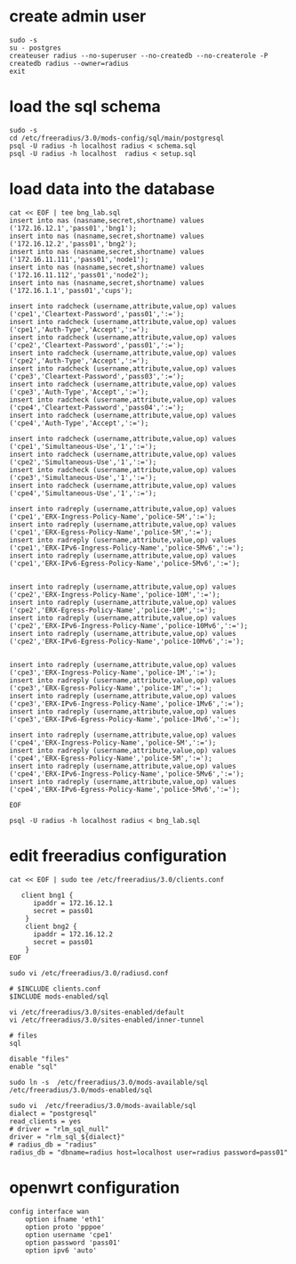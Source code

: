 # create admin user
    sudo -s
    su - postgres
    createuser radius --no-superuser --no-createdb --no-createrole -P
    createdb radius --owner=radius
    exit

# load the sql schema
    sudo -s
    cd /etc/freeradius/3.0/mods-config/sql/main/postgresql
    psql -U radius -h localhost radius < schema.sql
    psql -U radius -h localhost  radius < setup.sql

# load data into the database

 
    cat << EOF | tee bng_lab.sql 
    insert into nas (nasname,secret,shortname) values ('172.16.12.1','pass01','bng1');
    insert into nas (nasname,secret,shortname) values ('172.16.12.2','pass01','bng2');
    insert into nas (nasname,secret,shortname) values ('172.16.11.111','pass01','node1');
    insert into nas (nasname,secret,shortname) values ('172.16.11.112','pass01','node2');
    insert into nas (nasname,secret,shortname) values ('172.16.1.1','pass01','cups');

    insert into radcheck (username,attribute,value,op) values ('cpe1','Cleartext-Password','pass01',':=');
    insert into radcheck (username,attribute,value,op) values ('cpe1','Auth-Type','Accept',':=');
    insert into radcheck (username,attribute,value,op) values ('cpe2','Cleartext-Password','pass01',':=');
    insert into radcheck (username,attribute,value,op) values ('cpe2','Auth-Type','Accept',':=');
    insert into radcheck (username,attribute,value,op) values ('cpe3','Cleartext-Password','pass03',':=');
    insert into radcheck (username,attribute,value,op) values ('cpe3','Auth-Type','Accept',':=');
    insert into radcheck (username,attribute,value,op) values ('cpe4','Cleartext-Password','pass04',':=');
    insert into radcheck (username,attribute,value,op) values ('cpe4','Auth-Type','Accept',':=');

    insert into radcheck (username,attribute,value,op) values ('cpe1','Simultaneous-Use','1',':=');
    insert into radcheck (username,attribute,value,op) values ('cpe2','Simultaneous-Use','1',':=');
    insert into radcheck (username,attribute,value,op) values ('cpe3','Simultaneous-Use','1',':=');
    insert into radcheck (username,attribute,value,op) values ('cpe4','Simultaneous-Use','1',':=');

    insert into radreply (username,attribute,value,op) values ('cpe1','ERX-Ingress-Policy-Name','police-5M',':=');
    insert into radreply (username,attribute,value,op) values ('cpe1','ERX-Egress-Policy-Name','police-5M',':=');
    insert into radreply (username,attribute,value,op) values ('cpe1','ERX-IPv6-Ingress-Policy-Name','police-5Mv6',':=');
    insert into radreply (username,attribute,value,op) values ('cpe1','ERX-IPv6-Egress-Policy-Name','police-5Mv6',':=');


    insert into radreply (username,attribute,value,op) values ('cpe2','ERX-Ingress-Policy-Name','police-10M',':=');
    insert into radreply (username,attribute,value,op) values ('cpe2','ERX-Egress-Policy-Name','police-10M',':=');
    insert into radreply (username,attribute,value,op) values ('cpe2','ERX-IPv6-Ingress-Policy-Name','police-10Mv6',':=');
    insert into radreply (username,attribute,value,op) values ('cpe2','ERX-IPv6-Egress-Policy-Name','police-10Mv6',':=');


    insert into radreply (username,attribute,value,op) values ('cpe3','ERX-Ingress-Policy-Name','police-1M',':=');
    insert into radreply (username,attribute,value,op) values ('cpe3','ERX-Egress-Policy-Name','police-1M',':=');
    insert into radreply (username,attribute,value,op) values ('cpe3','ERX-IPv6-Ingress-Policy-Name','police-1Mv6',':=');
    insert into radreply (username,attribute,value,op) values ('cpe3','ERX-IPv6-Egress-Policy-Name','police-1Mv6',':=');

    insert into radreply (username,attribute,value,op) values ('cpe4','ERX-Ingress-Policy-Name','police-5M',':=');
    insert into radreply (username,attribute,value,op) values ('cpe4','ERX-Egress-Policy-Name','police-5M',':=');
    insert into radreply (username,attribute,value,op) values ('cpe4','ERX-IPv6-Ingress-Policy-Name','police-5Mv6',':=');
    insert into radreply (username,attribute,value,op) values ('cpe4','ERX-IPv6-Egress-Policy-Name','police-5Mv6',':=');

    EOF

    psql -U radius -h localhost radius < bng_lab.sql

# edit freeradius configuration

    cat << EOF | sudo tee /etc/freeradius/3.0/clients.conf

       client bng1 {
          ipaddr = 172.16.12.1
          secret = pass01
        }
        client bng2 {
          ipaddr = 172.16.12.2
          secret = pass01
        }
    EOF

    sudo vi /etc/freeradius/3.0/radiusd.conf

    # $INCLUDE clients.conf
    $INCLUDE mods-enabled/sql

    vi /etc/freeradius/3.0/sites-enabled/default
    vi /etc/freeradius/3.0/sites-enabled/inner-tunnel

    # files
    sql

    disable "files"
    enable "sql"

    sudo ln -s  /etc/freeradius/3.0/mods-available/sql  /etc/freeradius/3.0/mods-enabled/sql

    sudo vi  /etc/freeradius/3.0/mods-available/sql
    dialect = "postgresql"  
    read_clients = yes
    # driver = "rlm_sql_null"
    driver = "rlm_sql_${dialect}"
    # radius_db = "radius"
    radius_db = "dbname=radius host=localhost user=radius password=pass01"

# openwrt configuration

    config interface wan
        option ifname 'eth1'
        option proto 'pppoe'
        option username 'cpe1'
        option password 'pass01'
        option ipv6 'auto'



